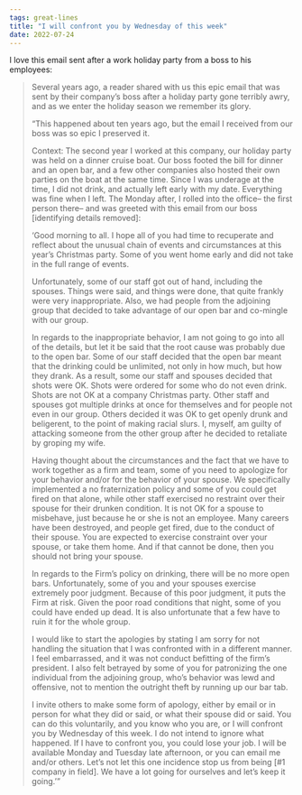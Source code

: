 ```yaml
---
tags: great-lines
title: "I will confront you by Wednesday of this week"
date: 2022-07-24
---
```


I love this email sent after a work holiday party from a boss to his employees:

> Several years ago, a reader shared with us this epic email that was sent by their company’s boss after a holiday party gone terribly awry, and as we enter the holiday season we remember its glory.
> 
> “This happened about ten years ago, but the email I received from our boss was so epic I preserved it.
> 
> Context: The second year I worked at this company, our holiday party was held on a dinner cruise boat. Our boss footed the bill for dinner and an open bar, and a few other companies also hosted their own parties on the boat at the same time. Since I was underage at the time, I did not drink, and actually left early with my date. Everything was fine when I left. The Monday after, I rolled into the office– the first person there– and was greeted with this email from our boss [identifying details removed]:
> 
> ‘Good morning to all. I hope all of you had time to recuperate and reflect about the unusual chain of events and circumstances at this year’s Christmas party. Some of you went home early and did not take in the full range of events.
> 
> Unfortunately, some of our staff got out of hand, including the spouses. Things were said, and things were done, that quite frankly were very inappropriate. Also, we had people from the adjoining group that decided to take advantage of our open bar and co-mingle with our group.
> 
> In regards to the inappropriate behavior, I am not going to go into all of the details, but let it be said that the root cause was probably due to the open bar. Some of our staff decided that the open bar meant that the drinking could be unlimited, not only in how much, but how they drank. As a result, some our staff and spouses decided that shots were OK. Shots were ordered for some who do not even drink. Shots are not OK at a company Christmas party. Other staff and spouses got multiple drinks at once for themselves and for people not even in our group. Others decided it was OK to get openly drunk and beligerent, to the point of making racial slurs. I, myself, am guilty of attacking someone from the other group after he decided to retaliate by groping my wife.
> 
> Having thought about the circumstances and the fact that we have to work together as a firm and team, some of you need to apologize for your behavior and/or for the behavior of your spouse. We specifically implemented a no fraternization policy and some of you could get fired on that alone, while other staff exercised no restraint over their spouse for their drunken condition. It is not OK for a spouse to misbehave, just because he or she is not an employee. Many careers have been destroyed, and people get fired, due to the conduct of their spouse. You are expected to exercise constraint over your spouse, or take them home. And if that cannot be done, then you should not bring your spouse.
> 
> In regards to the Firm’s policy on drinking, there will be no more open bars. Unfortunately, some of you and your spouses exercise extremely poor judgment. Because of this poor judgment, it puts the Firm at risk. Given the poor road conditions that night, some of you could have ended up dead. It is also unfortunate that a few have to ruin it for the whole group.
> 
> I would like to start the apologies by stating I am sorry for not handling the situation that I was confronted with in a different manner. I feel embarrassed, and it was not conduct befitting of the firm’s president. I also felt betrayed by some of you for patronizing the one individual from the adjoining group, who’s behavior was lewd and offensive, not to mention the outright theft by running up our bar tab.
> 
> I invite others to make some form of apology, either by email or in person for what they did or said, or what their spouse did or said. You can do this voluntarily, and you know who you are, or I will confront you by Wednesday of this week. I do not intend to ignore what happened. If I have to confront you, you could lose your job. I will be available Monday and Tuesday late afternoon, or you can email me and/or others. Let’s not let this one incidence stop us from being [#1 company in field]. We have a lot going for ourselves and let’s keep it going.’”
> 